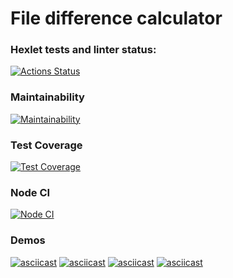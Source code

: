 # File difference calculator

### Hexlet tests and linter status:
[![Actions Status](https://github.com/YurokBo/frontend-project-46/actions/workflows/hexlet-check.yml/badge.svg)](https://github.com/YurokBo/frontend-project-46/actions)

### Maintainability
[![Maintainability](https://api.codeclimate.com/v1/badges/d808fe8242a93db8fcd4/maintainability)](https://codeclimate.com/github/YurokBo/frontend-project-46/maintainability)

### Test Coverage
[![Test Coverage](https://api.codeclimate.com/v1/badges/d808fe8242a93db8fcd4/test_coverage)](https://codeclimate.com/github/YurokBo/frontend-project-46/test_coverage)

### Node CI
[![Node CI](https://github.com/YurokBo/frontend-project-46/actions/workflows/nodejs.yml/badge.svg)](https://github.com/YurokBo/frontend-project-46/actions)

### Demos
[![asciicast](https://asciinema.org/a/rbJwMlqGujRToU8piVvZd8c60.svg)](https://asciinema.org/a/rbJwMlqGujRToU8piVvZd8c60)
[![asciicast](https://asciinema.org/a/sTBRYt7ZqDEmFgKbksFNz2a2K.svg)](https://asciinema.org/a/sTBRYt7ZqDEmFgKbksFNz2a2K)
[![asciicast](https://asciinema.org/a/qczON8FUC9yTICJWc3xZIVA5q.svg)](https://asciinema.org/a/qczON8FUC9yTICJWc3xZIVA5q)
[![asciicast](https://asciinema.org/a/1Qpm6lbB1bPyw8zabu0Dd3FWd.svg)](https://asciinema.org/a/1Qpm6lbB1bPyw8zabu0Dd3FWd)
